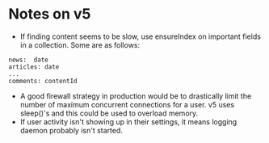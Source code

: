 Notes on v5
===========

* If finding content seems to be slow, use ensureIndex on important 
     fields in a collection.  Some are as follows:
```
news:  date
articles: date
...
comments: contentId
```
* A good firewall strategy in production would be to drastically limit
  the number of maximum concurrent connections for a user.  v5 uses 
  sleep()'s and this could be used to overload memory.
* If user activity isn't showing up in their settings, it means logging
  daemon probably isn't started.
